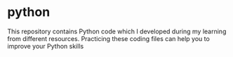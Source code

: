 # python
This repository contains Python code which I developed during my learning from different resources. Practicing these coding files can help you to improve your Python skills

